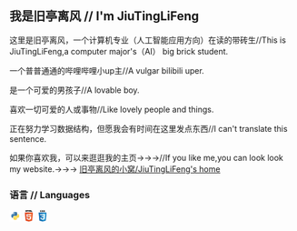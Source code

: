 ## 我是旧亭离风 // I'm JiuTingLiFeng 
这里是旧亭离风，一个计算机专业（人工智能应用方向）在读的带砖生//This is JiuTingLiFeng,a computer major's（AI） big brick student.

一个普普通通的哔哩哔哩小up主//A vulgar bilibili uper.

是一个可爱的男孩子//A lovable boy.

喜欢一切可爱的人或事物//Like lovely people and things.

正在努力学习数据结构，但愿我会有时间在这里发点东西//I can't translate this sentence.

如果你喜欢我，可以来逛逛我的主页→→→//If you like me,you can look look my website.→→→ [旧亭离风的小窝/JiuTingLiFeng's home](https://www.jtlf.top)

### 语言 // Languages
<!-- languages:start -->
<!-- prettier-ignore-start -->
<!-- markdownlint-disable -->
<code><img height="20" src="https://raw.githubusercontent.com/github/explore/80688e429a7d4ef2fca1e82350fe8e3517d3494d/topics/python/python.png" alt="python" /></code>
<code><img height="20" src="https://raw.githubusercontent.com/github/explore/80688e429a7d4ef2fca1e82350fe8e3517d3494d/topics/html/html.png" alt="html" /></code>
<code><img height="20" src="https://raw.githubusercontent.com/github/explore/80688e429a7d4ef2fca1e82350fe8e3517d3494d/topics/css/css.png" alt="css" /></code>
<!-- markdownlint-restore -->
<!-- prettier-ignore-end -->
<!-- languages:end -->
